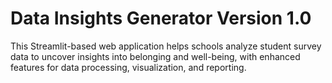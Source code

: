 # Data Insights Generator Version 1.0

This Streamlit-based web application helps schools analyze student survey data to uncover insights into belonging and well-being, with enhanced features for data processing, visualization, and reporting.
